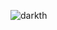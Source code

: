 ![darkth](https://user-images.githubusercontent.com/37670060/164280370-47309258-149a-4ee5-be11-9ccb569512d1.gif)

